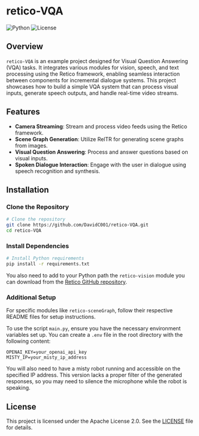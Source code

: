 # retico-VQA

![Python](https://img.shields.io/badge/Python-3.10-blue)
![License](https://img.shields.io/badge/License-Apache%202.0-blue)

## Overview

`retico-VQA` is an example project designed for Visual Question Answering (VQA) tasks. 
It integrates various modules for vision, speech, and text processing using the Retico framework, enabling seamless interaction between components for incremental dialogue systems. This project showcases how to build a simple VQA system that can process visual inputs, generate speech outputs, and handle real-time video streams.

## Features

- **Camera Streaming**: Stream and process video feeds using the Retico framework.
- **Scene Graph Generation**: Utilize RelTR for generating scene graphs from images.
- **Visual Question Answering**: Process and answer questions based on visual inputs.
- **Spoken Dialogue Interaction**: Engage with the user in dialogue using speech recognition and synthesis.

## Installation

### Clone the Repository

```bash
# Clone the repository
git clone https://github.com/DavidC001/retico-VQA.git
cd retico-VQA
```

### Install Dependencies

```bash
# Install Python requirements
pip install -r requirements.txt
```

You also need to add to your Python path the `retico-vision` module you can download from the [Retico GitHub repository](https://github.com/retico-team/retico-vision).

### Additional Setup

For specific modules like `retico-sceneGraph`, follow their respective README files for setup instructions.

To use the script `main.py`, ensure you have the necessary environment variables set up. You can create a `.env` file in the root directory with the following content:
```
OPENAI_KEY=your_openai_api_key
MISTY_IP=your_misty_ip_address
```
You will also need to have a misty robot running and accessible on the specified IP address. This version lacks a proper filter of the generated responses, so you may need to silence the microphone while the robot is speaking.

## License
This project is licensed under the Apache License 2.0. See the [LICENSE](LICENSE) file for details.
